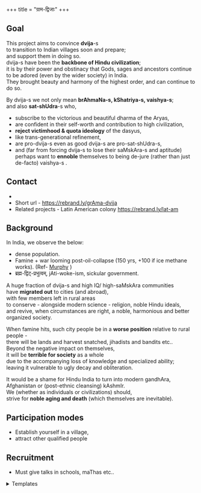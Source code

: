 +++
title = "ग्राम-द्विजाः"
+++

## Goal
This project aims to convince **dvija**-s  
to transition to Indian villages soon and prepare;  
and support them in doing so.  
dvija-s have been the **backbone of Hindu civilization**;  
it is by their power and obstinacy that Gods, sages and ancestors continue to be adored (even by the wider society) in India.  
They brought beauty and harmony of the highest order, and can continue to do so.

By dvija-s we not only mean **brAhmaNa-s, kShatriya-s, vaishya-s**;  
and also **sat-shUdra**-s who, 

- subscribe to the victorious and beautiful dharma of the Aryas,  
- are confident in their self-worth and contribution to high civilization,  
- **reject victimhood & quota ideology** of the dasyus,  
- like trans-generational refinement, 
- are pro-dvija-s even as good dvija-s are pro-sat-shUdra-s,  
- and (far from forcing dvija-s to lose their saMskAra-s and aptitude)  
  perhaps want to **ennoble** themselves to being de-jure (rather than just de-facto) vaishya-s . 

## Contact 
- [tele]:(https://https://t.me/+aZpV3KvbSj1iZDUx)
- Short url - https://rebrand.ly/grAma-dvija
- Related projects - Latin American colony https://rebrand.ly/lat-am


## Background
In India, we observe the below:

- dense population.
- Famine + war looming post-oil-collapse (150 yrs, +100 if ice methane works). (Ref- [Murphy](https://escholarship.org/uc/energy_ambitions) )
- ब्रह्म-द्विट्-प्रभुत्वम्, jAti-woke-ism, sickular government.

A huge fraction of dvija-s and high IQ/ high-saMskAra communities  
have **migrated out** to cities (and abroad),  
with few members left in rural areas  
to conserve - alongside modern science - religion, noble Hindu ideals,  
and revive, when circumstances are right, a noble, harmonious and better organized society.  

When famine hits, such city people be in a **worse position** relative to rural people -  
there will be lands and harvest snatched, jihadists and bandits etc..  
Beyond the negative impact on themselves,  
it will be **terrible for society** as a whole  
due to the accompanying loss of knowledge and specialized ability;  
leaving it vulnerable to ugly decay and obliteration.

It would be a shame for Hindu India to turn into modern gandhAra, Afghanistan or (post-ethnic cleansing) kAshmIr.  
We (whether as individuals or civilizations) should,  
strive for **noble aging and death** (which themselves are inevitable).

## Participation modes
- Establish yourself in a village, 
- attract other qualified people

## Recruitment
- Must give talks in schools, maThas etc..

<details><summary>Templates</summary>

namaH!  
Are you interested in this project to convince and support "dvija-s" (broadly defined)  
to move to Indian villages - https://rebrand.ly/grAma-dvija ?  
If not, you can mention it to compatible Hindus on the "conservative" spectrum.
</details>
